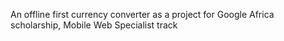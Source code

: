 An offline first currency converter as a project  for Google Africa scholarship, Mobile Web Specialist track
